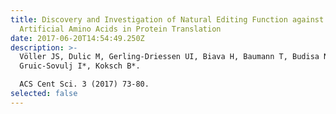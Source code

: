 ```yaml
---
title: Discovery and Investigation of Natural Editing Function against
  Artificial Amino Acids in Protein Translation
date: 2017-06-20T14:54:49.250Z
description: >-
  Völler JS, Dulic M, Gerling-Driessen UI, Biava H, Baumann T, Budisa N*,
  Gruic-Sovulj I*, Koksch B*.

  ACS Cent Sci. 3 (2017) 73-80.
selected: false
---
```


